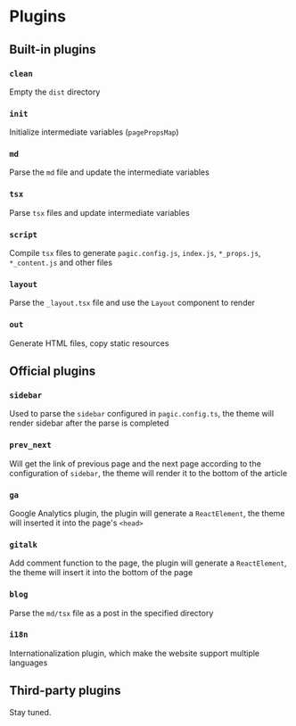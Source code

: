 # Plugins

## Built-in plugins

### `clean`

Empty the `dist` directory

### `init`

Initialize intermediate variables (`pagePropsMap`)

### `md`

Parse the `md` file and update the intermediate variables

### `tsx`

Parse `tsx` files and update intermediate variables

### `script`

Compile `tsx` files to generate `pagic.config.js`, `index.js`, `*_props.js`, `*_content.js` and other files

### `layout`

Parse the `_layout.tsx` file and use the `Layout` component to render

### `out`

Generate HTML files, copy static resources

## Official plugins

### `sidebar`

Used to parse the `sidebar` configured in `pagic.config.ts`, the theme will render sidebar after the parse is completed

### `prev_next`

Will get the link of previous page and the next page according to the configuration of `sidebar`, the theme will render it to the bottom of the article

### `ga`

Google Analytics plugin, the plugin will generate a `ReactElement`, the theme will inserted it into the page's `<head>`

### `gitalk`

Add comment function to the page, the plugin will generate a `ReactElement`, the theme will insert it into the bottom of the page

### `blog`

Parse the `md/tsx` file as a post in the specified directory

### `i18n`

Internationalization plugin, which make the website support multiple languages

## Third-party plugins

Stay tuned.
